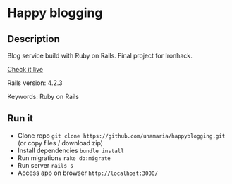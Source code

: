# Happy blogging

## Description

Blog service build with Ruby on Rails.
Final project for Ironhack.

[Check it live](http://happyblogging.herokuapp.com/)

Rails version: 4.2.3

Keywords: Ruby on Rails

## Run it

* Clone repo `git clone https://github.com/unamaria/happyblogging.git` (or copy files / download zip)
* Install dependencies `bundle install`
* Run migrations `rake db:migrate`
* Run server `rails s`
* Access app on browser `http://localhost:3000/`